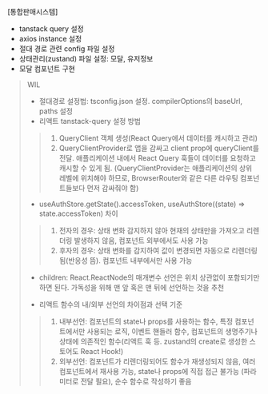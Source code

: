 [통합판매시스템]

- tanstack query 설정
- axios instance 설정
- 절대 경로 관련 config 파일 설정
- 상태관리(zustand) 파일 설정: 모달, 유저정보
- 모달 컴포넌트 구현

> WIL
>
> - 절대경로 설정법: tsconfig.json 설정. compilerOptions의 baseUrl, paths 설정
> - 리액트 tanstack-query 설정 방법
>
> > 1. QueryClient 객체 생성(React Query에서 데이터를 캐시하고 관리)
> > 2. QueryClientProvider로 앱을 감싸고 client prop에 queryClient를 전달. 애플리케이션 내에서 React Query 훅들이 데이터를 요청하고 캐시할 수 있게 됨.
> >    (QueryClientProvider는 애플리케이션의 상위 레벨에 위치해야 하므로, BrowserRouter와 같은 다른 라우팅 컴포넌트들보다 먼저 감싸줘야 함)
>
> - useAuthStore.getState().accessToken, useAuthStore((state) => state.accessToken) 차이
>
> > 1. 전자의 경우: 상태 변화 감지하지 않아 현재의 상태만을 가져오고 리렌더링 발생하지 않음, 컴포넌트 외부에서도 사용 가능
> > 2. 후자의 경우: 상태 변화를 감지하여 값이 변경되면 자동으로 리렌더링됨(반응성 뜸). 컴포넌트 내부에서만 사용 가능
>
> - children: React.ReactNode의 매개변수 선언은 위치 상관없이 포함되기만 하면 된다. 가독성을 위해 맨 앞 혹은 맨 뒤에 선언하는 것을 추천
>
> - 리액트 함수의 내/외부 선언의 차이점과 선택 기준
>
> > 1. 내부선언: 컴포넌트의 state나 props를 사용하는 함수, 특정 컴포넌트에서만 사용되는 로직, 이벤트 핸들러 함수, 컴포넌트의 생명주기나 상태에 의존적인 함수(리액트 훅 등. zustand의 create로 생성한 스토어도 React Hook!)
> > 2. 외부선언: 컴포넌트가 리렌더링되어도 함수가 재생성되지 않음, 여러 컴포넌트에서 재사용 가능, state나 props에 직접 접근 불가능 (파라미터로 전달 필요), 순수 함수로 작성하기 좋음
